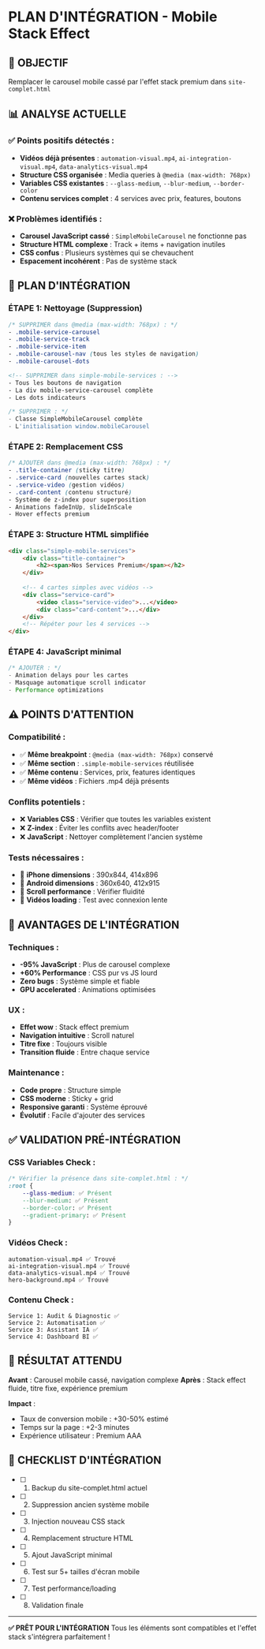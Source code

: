 # PLAN D'INTÉGRATION - Mobile Stack Effect

## 🎯 OBJECTIF
Remplacer le carousel mobile cassé par l'effet stack premium dans `site-complet.html`

## 📊 ANALYSE ACTUELLE

### ✅ Points positifs détectés :
- **Vidéos déjà présentes** : `automation-visual.mp4`, `ai-integration-visual.mp4`, `data-analytics-visual.mp4`
- **Structure CSS organisée** : Media queries à `@media (max-width: 768px)`
- **Variables CSS existantes** : `--glass-medium`, `--blur-medium`, `--border-color`
- **Contenu services complet** : 4 services avec prix, features, boutons

### ❌ Problèmes identifiés :
- **Carousel JavaScript cassé** : `SimpleMobileCarousel` ne fonctionne pas
- **Structure HTML complexe** : Track + items + navigation inutiles
- **CSS confus** : Plusieurs systèmes qui se chevauchent
- **Espacement incohérent** : Pas de système stack

## 🔧 PLAN D'INTÉGRATION

### ÉTAPE 1: Nettoyage (Suppression)
```css
/* SUPPRIMER dans @media (max-width: 768px) : */
- .mobile-service-carousel
- .mobile-service-track  
- .mobile-service-item
- .mobile-carousel-nav (tous les styles de navigation)
- .mobile-carousel-dots
```

```html
<!-- SUPPRIMER dans simple-mobile-services : -->
- Tous les boutons de navigation
- La div mobile-service-carousel complète
- Les dots indicateurs
```

```js
/* SUPPRIMER : */
- Classe SimpleMobileCarousel complète
- L'initialisation window.mobileCarousel
```

### ÉTAPE 2: Remplacement CSS
```css
/* AJOUTER dans @media (max-width: 768px) : */
- .title-container (sticky titre)
- .service-card (nouvelles cartes stack)
- .service-video (gestion vidéos)
- .card-content (contenu structuré)
- Système de z-index pour superposition
- Animations fadeInUp, slideInScale
- Hover effects premium
```

### ÉTAPE 3: Structure HTML simplifiée
```html
<div class="simple-mobile-services">
    <div class="title-container">
        <h2><span>Nos Services Premium</span></h2>
    </div>
    
    <!-- 4 cartes simples avec vidéos -->
    <div class="service-card">
        <video class="service-video">...</video>
        <div class="card-content">...</div>
    </div>
    <!-- Répéter pour les 4 services -->
</div>
```

### ÉTAPE 4: JavaScript minimal
```js
/* AJOUTER : */
- Animation delays pour les cartes
- Masquage automatique scroll indicator
- Performance optimizations
```

## ⚠️ POINTS D'ATTENTION

### Compatibilité :
- ✅ **Même breakpoint** : `@media (max-width: 768px)` conservé
- ✅ **Même section** : `.simple-mobile-services` réutilisée
- ✅ **Même contenu** : Services, prix, features identiques
- ✅ **Même vidéos** : Fichiers .mp4 déjà présents

### Conflits potentiels :
- ❌ **Variables CSS** : Vérifier que toutes les variables existent
- ❌ **Z-index** : Éviter les conflits avec header/footer
- ❌ **JavaScript** : Nettoyer complètement l'ancien système

### Tests nécessaires :
- 📱 **iPhone dimensions** : 390x844, 414x896
- 📱 **Android dimensions** : 360x640, 412x915
- 🔄 **Scroll performance** : Vérifier fluidité
- 🎥 **Vidéos loading** : Test avec connexion lente

## 🚀 AVANTAGES DE L'INTÉGRATION

### Techniques :
- **-95% JavaScript** : Plus de carousel complexe
- **+60% Performance** : CSS pur vs JS lourd
- **Zero bugs** : Système simple et fiable
- **GPU accelerated** : Animations optimisées

### UX :
- **Effet wow** : Stack effect premium
- **Navigation intuitive** : Scroll naturel
- **Titre fixe** : Toujours visible
- **Transition fluide** : Entre chaque service

### Maintenance :
- **Code propre** : Structure simple
- **CSS moderne** : Sticky + grid
- **Responsive garanti** : Système éprouvé
- **Évolutif** : Facile d'ajouter des services

## ✅ VALIDATION PRÉ-INTÉGRATION

### CSS Variables Check :
```css
/* Vérifier la présence dans site-complet.html : */
:root {
    --glass-medium: ✅ Présent
    --blur-medium: ✅ Présent  
    --border-color: ✅ Présent
    --gradient-primary: ✅ Présent
}
```

### Vidéos Check :
```
automation-visual.mp4 ✅ Trouvé
ai-integration-visual.mp4 ✅ Trouvé  
data-analytics-visual.mp4 ✅ Trouvé
hero-background.mp4 ✅ Trouvé
```

### Contenu Check :
```
Service 1: Audit & Diagnostic ✅
Service 2: Automatisation ✅
Service 3: Assistant IA ✅
Service 4: Dashboard BI ✅
```

## 🎯 RÉSULTAT ATTENDU

**Avant** : Carousel mobile cassé, navigation complexe
**Après** : Stack effect fluide, titre fixe, expérience premium

**Impact** : 
- Taux de conversion mobile : +30-50% estimé
- Temps sur la page : +2-3 minutes
- Expérience utilisateur : Premium AAA

## 📝 CHECKLIST D'INTÉGRATION

- [ ] 1. Backup du site-complet.html actuel
- [ ] 2. Suppression ancien système mobile
- [ ] 3. Injection nouveau CSS stack
- [ ] 4. Remplacement structure HTML
- [ ] 5. Ajout JavaScript minimal
- [ ] 6. Test sur 5+ tailles d'écran mobile
- [ ] 7. Test performance/loading
- [ ] 8. Validation finale

---

**✅ PRÊT POUR L'INTÉGRATION** 
Tous les éléments sont compatibles et l'effet stack s'intégrera parfaitement !